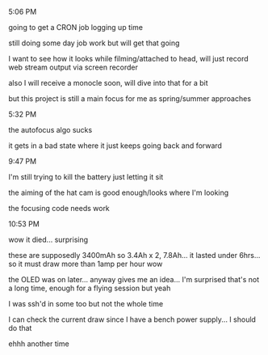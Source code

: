 5:06 PM

going to get a CRON job logging up time

still doing some day job work but will get that going

I want to see how it looks while filming/attached to head, will just record web stream output via screen recorder

also I will receive a monocle soon, will dive into that for a bit

but this project is still a main focus for me as spring/summer approaches

5:32 PM

the autofocus algo sucks

it gets in a bad state where it just keeps going back and forward

9:47 PM

I'm still trying to kill the battery just letting it sit

the aiming of the hat cam is good enough/looks where I'm looking

the focusing code needs work

10:53 PM

wow it died... surprising

these are supposedly 3400mAh so 3.4Ah x 2, 7.8Ah... it lasted under 6hrs... so it must draw more than 1amp per hour wow

the OLED was on later... anyway gives me an idea... I'm surprised that's not a long time, enough for a flying session but yeah

I was ssh'd in some too but not the whole time

I can check the current draw since I have a bench power supply... I should do that

ehhh another time
